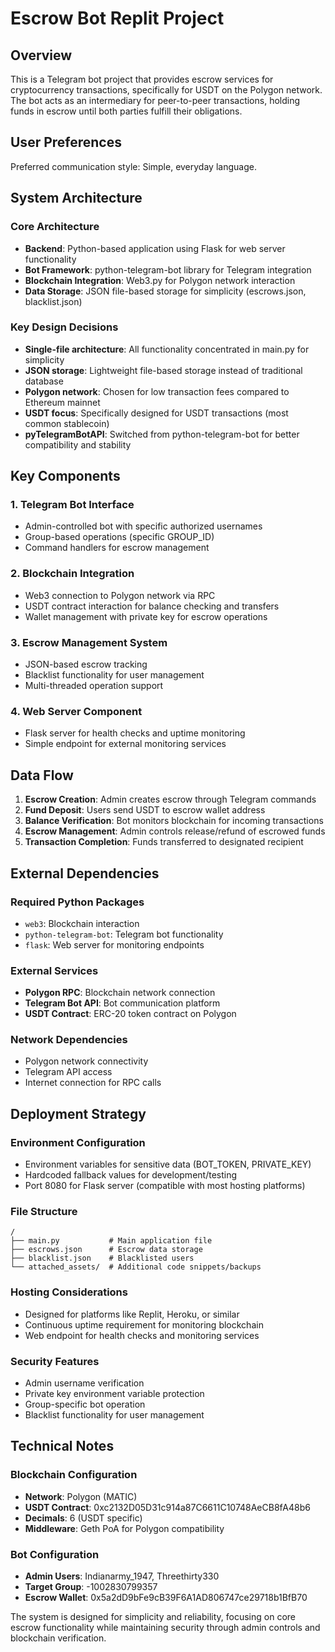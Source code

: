 # Escrow Bot Replit Project

## Overview

This is a Telegram bot project that provides escrow services for cryptocurrency transactions, specifically for USDT on the Polygon network. The bot acts as an intermediary for peer-to-peer transactions, holding funds in escrow until both parties fulfill their obligations.

## User Preferences

Preferred communication style: Simple, everyday language.

## System Architecture

### Core Architecture
- **Backend**: Python-based application using Flask for web server functionality
- **Bot Framework**: python-telegram-bot library for Telegram integration
- **Blockchain Integration**: Web3.py for Polygon network interaction
- **Data Storage**: JSON file-based storage for simplicity (escrows.json, blacklist.json)

### Key Design Decisions
- **Single-file architecture**: All functionality concentrated in main.py for simplicity
- **JSON storage**: Lightweight file-based storage instead of traditional database
- **Polygon network**: Chosen for low transaction fees compared to Ethereum mainnet
- **USDT focus**: Specifically designed for USDT transactions (most common stablecoin)
- **pyTelegramBotAPI**: Switched from python-telegram-bot for better compatibility and stability

## Key Components

### 1. Telegram Bot Interface
- Admin-controlled bot with specific authorized usernames
- Group-based operations (specific GROUP_ID)
- Command handlers for escrow management

### 2. Blockchain Integration
- Web3 connection to Polygon network via RPC
- USDT contract interaction for balance checking and transfers
- Wallet management with private key for escrow operations

### 3. Escrow Management System
- JSON-based escrow tracking
- Blacklist functionality for user management
- Multi-threaded operation support

### 4. Web Server Component
- Flask server for health checks and uptime monitoring
- Simple endpoint for external monitoring services

## Data Flow

1. **Escrow Creation**: Admin creates escrow through Telegram commands
2. **Fund Deposit**: Users send USDT to escrow wallet address
3. **Balance Verification**: Bot monitors blockchain for incoming transactions
4. **Escrow Management**: Admin controls release/refund of escrowed funds
5. **Transaction Completion**: Funds transferred to designated recipient

## External Dependencies

### Required Python Packages
- `web3`: Blockchain interaction
- `python-telegram-bot`: Telegram bot functionality
- `flask`: Web server for monitoring endpoints

### External Services
- **Polygon RPC**: Blockchain network connection
- **Telegram Bot API**: Bot communication platform
- **USDT Contract**: ERC-20 token contract on Polygon

### Network Dependencies
- Polygon network connectivity
- Telegram API access
- Internet connection for RPC calls

## Deployment Strategy

### Environment Configuration
- Environment variables for sensitive data (BOT_TOKEN, PRIVATE_KEY)
- Hardcoded fallback values for development/testing
- Port 8080 for Flask server (compatible with most hosting platforms)

### File Structure
```
/
├── main.py           # Main application file
├── escrows.json      # Escrow data storage
├── blacklist.json    # Blacklisted users
└── attached_assets/  # Additional code snippets/backups
```

### Hosting Considerations
- Designed for platforms like Replit, Heroku, or similar
- Continuous uptime requirement for monitoring blockchain
- Web endpoint for health checks and monitoring services

### Security Features
- Admin username verification
- Private key environment variable protection
- Group-specific bot operation
- Blacklist functionality for user management

## Technical Notes

### Blockchain Configuration
- **Network**: Polygon (MATIC)
- **USDT Contract**: 0xc2132D05D31c914a87C6611C10748AeCB8fA48b6
- **Decimals**: 6 (USDT specific)
- **Middleware**: Geth PoA for Polygon compatibility

### Bot Configuration
- **Admin Users**: Indianarmy_1947, Threethirty330
- **Target Group**: -1002830799357
- **Escrow Wallet**: 0x5a2dD9bFe9cB39F6A1AD806747ce29718b1BfB70

The system is designed for simplicity and reliability, focusing on core escrow functionality while maintaining security through admin controls and blockchain verification.